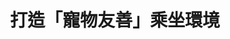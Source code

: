 ---
id: "57"
lang: zh-tw
publish: "TRUE"
description: 「台鐵增設寵物車廂案」連署案
selected: "FALSE"
blog_selected: "FALSE"
thumbnail: https://cm.pdis.nat.gov.tw/images/post/1AaqreB_W45OfwDU2Dvc_qBtnTRo0xYXE.jpg
title: 打造「寵物友善」乘坐環境
introduction:
  content: >-
    對於許多養寵物的飼主來說，帶著毛小孩四處遊玩是創造美好回憶的方法，但若要進行跨縣市的旅行，寵物的交通方式將會是一個很大的問題，因此如何兼顧旅客權益及台鐵營運的前提下，打造「寵物友善」乘坐環境便成了這次協作會議要討論的焦點。 

    實際上，推動寵物友善環境的關鍵有賴於飼主良好的自主管理，協作會議結束後滿一個月，臺鐵局便採納會議共識，進行三個月的試辦，比照高鐵將寵物箱籠的尺寸限制放寬，在不影響其餘旅客的前提下，讓更多中大型寵物的飼主多一個運輸工具的選擇，也期望能在未來陸續開放一系列與寵物相關的措施，並納入相關乘車規定，與飼主共同營造寵物友善乘車環境。
color: yellow
join:
  type: 提
  title: 寵物（貓／狗）搭乘鐵路大眾運輸【寵物友善車廂】規範及具體辦法
  link: https://join.gov.tw/idea/detail/94f07e90-2554-4ac7-9103-45ba762e5ee2
  image: https://cm.pdis.tw/images/post/57/1WO47rySRtWStF-oOBJ4w9yzKBcO0pZ8J.jpg
layout: post
departments:
  - 交通部
tags:
  - 交通
  - 動物保護
  - 法規
  - 公私協力
embed:
  agenda_book:
    links:
      - https://issuu.com/pdis.tw/docs/_______________________________________________57_
  mind_map:
    links:
      - https://miro.com/app/live-embed/o9J_kwBgkdA=/?moveToViewport=-6668,-1470,5639,2861
  ministry_slide:
    links:
      - https://issuu.com/pdis.tw/docs/_1031_.pptx
  host_slide:
    links:
      - https://issuu.com/pdis.tw/docs/_v2
  live:
    links:
      - https://www.youtube.com/watch?v=kiYXbQ6wSo8
  transcript:
    links:
      - https://sayit.pdis.nat.gov.tw/2019-10-31-%E9%96%8B%E6%94%BE%E6%94%BF%E5%BA%9C%E7%AC%AC57%E6%AC%A1%E8%AD%B0%E9%A1%8C%E5%8D%94%E4%BD%9C%E6%9C%83%E8%AD%B0
blogs:
  - https://pdis.nat.gov.tw/zh-TW/blog/%E6%89%93%E9%80%A0%E5%B0%8D%E5%90%8C%E4%BC%B4%E5%8B%95%E7%89%A9%E6%9B%B4%E5%8F%8B%E5%96%84%E7%9A%84%E5%8F%B0%E9%90%B5/
---